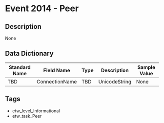 # Event 2014 - Peer

## Description
None

## Data Dictionary
|Standard Name|Field Name|Type|Description|Sample Value|
|---|---|---|---|---|
|TBD|ConnectionName|TBD|UnicodeString|None|None|

## Tags
* etw_level_Informational
* etw_task_Peer